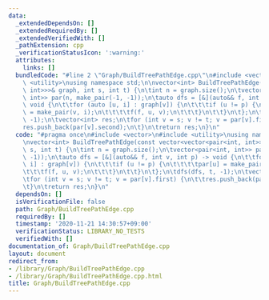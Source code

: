 ```yaml
---
data:
  _extendedDependsOn: []
  _extendedRequiredBy: []
  _extendedVerifiedWith: []
  _pathExtension: cpp
  _verificationStatusIcon: ':warning:'
  attributes:
    links: []
  bundledCode: "#line 2 \"Graph/BuildTreePathEdge.cpp\"\n#include <vector>\n#include\
    \ <utility>\nusing namespace std;\n\nvector<int> BuildTreePathEdge(const vector<vector<pair<int,\
    \ int>>>& graph, int s, int t) {\n\tint n = graph.size();\n\tvector<pair<int,\
    \ int>> par(n, make_pair(-1, -1));\n\tauto dfs = [&](auto&& f, int v, int p) ->\
    \ void {\n\t\tfor (auto [u, i] : graph[v]) {\n\t\t\tif (u != p) {\n\t\t\t\tpar[u]\
    \ = make_pair(v, i);\n\t\t\t\tf(f, u, v);\n\t\t\t}\n\t\t}\n\t};\n\tdfs(dfs, t,\
    \ -1);\n\tvector<int> res;\n\tfor (int v = s; v != t; v = par[v].first) {\n\t\t\
    res.push_back(par[v].second);\n\t}\n\treturn res;\n}\n"
  code: "#pragma once\n#include <vector>\n#include <utility>\nusing namespace std;\n\
    \nvector<int> BuildTreePathEdge(const vector<vector<pair<int, int>>>& graph, int\
    \ s, int t) {\n\tint n = graph.size();\n\tvector<pair<int, int>> par(n, make_pair(-1,\
    \ -1));\n\tauto dfs = [&](auto&& f, int v, int p) -> void {\n\t\tfor (auto [u,\
    \ i] : graph[v]) {\n\t\t\tif (u != p) {\n\t\t\t\tpar[u] = make_pair(v, i);\n\t\
    \t\t\tf(f, u, v);\n\t\t\t}\n\t\t}\n\t};\n\tdfs(dfs, t, -1);\n\tvector<int> res;\n\
    \tfor (int v = s; v != t; v = par[v].first) {\n\t\tres.push_back(par[v].second);\n\
    \t}\n\treturn res;\n}\n"
  dependsOn: []
  isVerificationFile: false
  path: Graph/BuildTreePathEdge.cpp
  requiredBy: []
  timestamp: '2020-11-21 14:30:57+09:00'
  verificationStatus: LIBRARY_NO_TESTS
  verifiedWith: []
documentation_of: Graph/BuildTreePathEdge.cpp
layout: document
redirect_from:
- /library/Graph/BuildTreePathEdge.cpp
- /library/Graph/BuildTreePathEdge.cpp.html
title: Graph/BuildTreePathEdge.cpp
---
```

